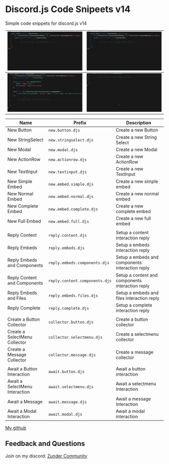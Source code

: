 # Discord.js Code Snipeets v14

Simple code snippets for discord.js v14

![desmonstrarion-01](assets/gif-01.gif) | ![desmonstrarion-02](assets/gif-02.gif)
| --- | --- |
![desmonstrarion-01](assets/gif-03.gif) | ![desmonstrarion-02](assets/gif-04.gif)

| Name             | Prefix              | Description                         |
|------------------|----------------|------------------------------------------|
| New Button | `new.button.djs` | Create a new Button |
| New StringSelect | `new.stringselect.djs` | Create a new String Select |
| New Modal | `new.modal.djs` | Create a new Modal |
| New ActionRow | `new.actionrow.djs` | Create a new ActionRow |
| New TextInput | `new.textinput.djs` | Create a new TextInput |
| New Simple Embed | `new.embed.simple.djs` | Create a new simple embed |
| New Normal Embed | `new.embed.normal.djs` | Create a new normal embed |
| New Complete Embed | `new.embed.complete.djs` | Create a new complete embed |
| New Full Embed | `new.embed.full.djs` | Create a new full embed |
| | | |
| Reply Content | `reply.content.djs` | Setup a content interaction reply |
| Reply Embeds | `reply.embeds.djs` | Setup a embeds interaction reply |
| Reply Embeds and Components | `reply.embeds.components.djs` | Setup a embeds and components interaction reply  |
| Reply Content and Components | `reply.content.components.djs` | Setup a content and components interaction reply |
| Reply Embeds and Files | `reply.embeds.files.djs` | Setup a embeds and files interaction reply |
| Reply Complete | `reply.complete.djs` | Setup a complete interaction reply |
| | | |
| Create a Button Collector | `collector.button.djs` | Create a button collector |
| Create a SelectMenu Collector | `collector.selectmenu.djs` | Create a selectmenu collector |
| Create a Message Collector | `collector.message.djs` | Create a message collector |
| | | |
| Await a Button Interaction | `await.button.djs` | Await a button interaction |
| Await a SelectMenu Interaction | `await.selectmenu.djs` | Await a selectmenu Interaction |
| Await a Message | `await.message.djs` | Await a message Interaction |
| Await a Modal Interaction | `await.modal.djs` | Await a modal interaction |

[My github](https://github.com/rinckonobre)
## Feedback and Questions

Join on my discord: [Zunder Community](http://discord.gg/tTu8dGN)